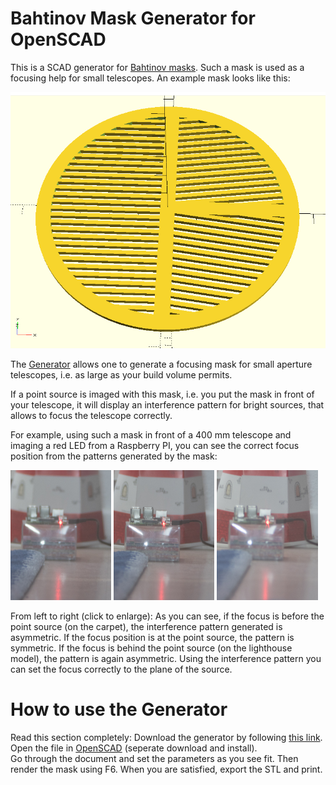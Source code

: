 # Bahtinov Mask Generator for OpenSCAD

This is a SCAD generator for [Bahtinov masks](https://en.wikipedia.org/wiki/Bahtinov_mask). 
Such a mask is used as a focusing help for small telescopes. An example mask looks like this:

![An Example Bahtinov Mask](example_mask.png)

The [Generator](bahtinov.scad) allows one to generate a focusing mask for small aperture 
telescopes, i.e. as large as your build volume permits. 

If a point source is imaged with this mask, i.e. you put the mask in front of your telescope, 
it will display an interference pattern for bright sources, that allows to focus the telescope correctly.

For example, using such a mask in front of a 400 mm telescope and imaging a red LED from a Raspberry PI, 
you can see the correct focus position from the patterns generated by the mask: 

<img src="focus_01_before.jpg" width="32%"/> <img src="focus_02_onLED.jpg" width="32%"/> <img src="focus_03_behind.jpg" width="32%"/>

From left to right (click to enlarge): As you can see, if the focus is before the point source (on the carpet), 
the interference pattern generated is asymmetric. If the focus position is at the point source, the pattern is symmetric. 
If the focus is behind the point source (on the lighthouse model), the pattern is again asymmetric. Using the interference 
pattern you can set the focus correctly to the plane of the source. 

# How to use the Generator

Read this section completely: Download the generator by following [this link](https://github.com/jscheidtmann/scad-bahtinov-mask/raw/master/bahtinov.scad). 
Open the file in [OpenSCAD](http://openscad.org) (seperate download and install).  
Go through the document and set the parameters as you see fit. Then render the mask using F6. When you are 
satisfied, export the STL and print.

